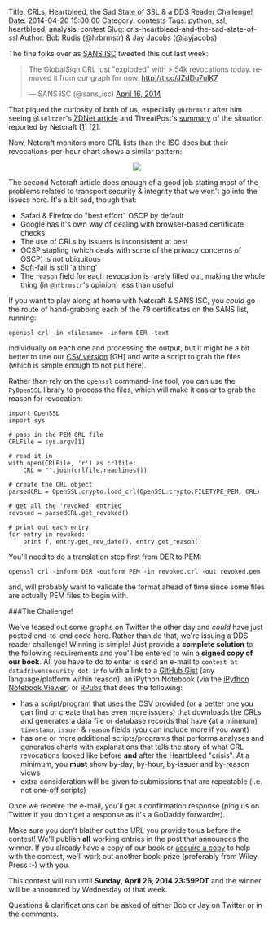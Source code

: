 Title: CRLs, Heartbleed, the Sad State of SSL & a DDS Reader Challenge!
Date: 2014-04-20 15:00:00
Category: contests
Tags: python, ssl, heartbleed, analysis, contest
Slug: crls-heartbleed-and-the-sad-state-of-ssl
Author: Bob Rudis (@hrbrmstr) & Jay Jacobs (@jayjacobs)

The fine folks over as [SANS ISC](http://isc.sans.org/) tweeted this out last week:

<blockquote class="twitter-tweet" lang="en"><p>The GlobalSign CRL just &quot;exploded&quot; with &gt; 54k revocations today. removed it from our graph for now. <a href="http://t.co/JZdDu7ulK7">http://t.co/JZdDu7ulK7</a></p>&mdash; SANS ISC (@sans_isc) <a href="https://twitter.com/sans_isc/statuses/456575373015138306">April 16, 2014</a></blockquote>
<script async src="//platform.twitter.com/widgets.js" charset="utf-8"></script>

That piqued the curiosity of both of us, especially `@hrbrmstr` after him seeing `@lseltzer`'s [ZDNet article](http://www.zdnet.com/internet-slowed-by-heartbleed-identity-crisis-7000028506/) and ThreatPost's  [summary](http://threatpost.com/certificate-revocation-slow-for-heartbleed-servers/105489) of the situation reported by Netcraft [[1](http://news.netcraft.com/archives/2014/04/11/heartbleed-certificate-revocation-tsunami-yet-to-arrive.html)] [[2](http://news.netcraft.com/archives/2014/04/15/revoke-the-time-is-nigh.html)].

Now, Netcraft monitors more CRL lists than the ISC does but their revocations-per-hour chart shows a similar pattern:

<center><img style="max-width:100%" src="http://news.netcraft.com/wp-content/uploads/2014/04/heatbleed-revocations.png"/></center>

The second Netcraft article does enough of a good job stating most of the problems related to transport security & integrity that we won't go into the issues here. It's a bit sad, though that:

- Safari & Firefox do "best effort" OSCP by default
- Google has it's own way of dealing with browser-based certificate checks
- The use of CRLs by issuers is inconsistent at best
- OCSP stapling (which deals with some of the privacy concerns of OSCP) is not ubiquitous
- [Soft-fail](http://security.stackexchange.com/questions/55457/how-to-configure-browser-to-detect-revoked-certificates) is still 'a thing'
- The `reason` field for each revocation is rarely filled out, making the whole thing (in `@hrbrmstr`'s opinion) less than useful

If you want to play along at home with Netcraft & SANS ISC, you *could* go the route of hand-grabbing each of the 79 certificates on the SANS list, running:

    openssl crl -in <filename> -inform DER -text

individually on each one and processing the output, but it might be a bit better to use our [CSV version](https://gist.github.com/hrbrmstr/b466f9348b6369990c05) [GH] and write a script to grab the files (which is simple enough to not put here).

Rather than rely on the `openssl` command-line tool, you can use the `PyOpenSSL` library to process the files, which will make it easier to grab the reason for revocation:

    import OpenSSL
    import sys
    
    # pass in the PEM CRL file
    CRLFile = sys.argv[1]
    
    # read it in
    with open(CRLFile, 'r') as crlfile:
        CRL = "".join(crlfile.readlines())
    
    # create the CRL object
    parsedCRL = OpenSSL.crypto.load_crl(OpenSSL.crypto.FILETYPE_PEM, CRL)
    
    # get all the 'revoked' entried
    revoked = parsedCRL.get_revoked()
    
    # print out each entry
    for entry in revoked:
        print f, entry.get_rev_date(), entry.get_reason()

You'll need to do a translation step first from DER to PEM:

    openssl crl -inform DER -outform PEM -in revoked.crl -out revoked.pem

and, will probably want to validate the format ahead of time since some files are actually PEM files to begin with.

###The Challenge!

We've teased out some graphs on Twitter the other day and *could* have just posted end-to-end code here. Rather than do that, we're issuing a DDS reader challenge! Winning is simple! Just provide a **complete solution** to the following requirements and you'll be entered to win a **signed copy of our book**. All you have to do to enter is send an e-mail to `contest at datadrivensecurity dot info` with a link to a [GitHub Gist](https://gist.github.com/) (any language/platform within reason), an iPython Notebook (via the [iPython Notebook Viewer](http://nbviewer.ipython.org/)) or [RPubs](https://rpubs.com/) that does the following:

- has a script/program that uses the CSV provided (or a better one you can find or create that has even more issuers) that downloads the CRLs and generates a data file or database records that have (at a minmum) `timestamp`, `issuer` & `reason` fields (you can include more if you want)
- has one or more additional scripts/programs that performs analyses and generates charts with explanations that tells the story of what CRL revocations looked like before **and** after the Heartbleed "crisis". At a minimum, you **must** show by-day, by-hour, by-issuer and by-reason views
- extra consideration will be given to submissions that are repeatable (i.e. not one-off scripts)

Once we receive the e-mail, you'll get a confirmation response (ping us on Twitter if you don't get a response as it's a GoDaddy forwarder).

Make sure you don't blather out the URL you provide to us before the contest! We'll publish **all** working entries in the post that announces the winner. If you already have a copy of our book or [acquire a copy](http://bit.ly/ddsec) to help with the contest, we'll work out another book-prize (preferably from Wiley Press :-) with you.

This contest will run until **Sunday, April 26, 2014 23:59PDT** and the winner will be announced by Wednesday of that week.

Questions & clarifications can be asked of either Bob or Jay on Twitter or in the comments. 


